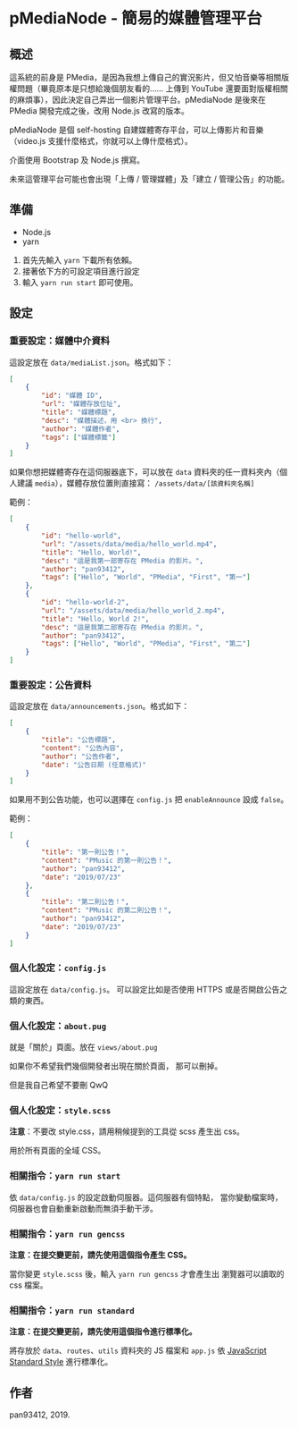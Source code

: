 # pMediaNode - 簡易的媒體管理平台
## 概述
這系統的前身是 PMedia，是因為我想上傳自己的實況影片，但又怕音樂等相關版權問題（畢竟原本是只想給幾個朋友看的…… 上傳到 YouTube 還要面對版權相關的麻煩事），因此決定自己弄出一個影片管理平台。pMediaNode 是後來在 PMedia 開發完成之後，改用 Node.js 改寫的版本。

pMediaNode 是個 self-hosting 自建媒體寄存平台，可以上傳影片和音樂（video.js 支援什麼格式，你就可以上傳什麼格式）。

介面使用 Bootstrap 及 Node.js 撰寫。

未來這管理平台可能也會出現「上傳 / 管理媒體」及「建立 / 管理公告」的功能。

## 準備
- Node.js
- yarn

1. 首先先輸入 `yarn` 下載所有依賴。
2. 接著依下方的可設定項目進行設定
3. 輸入 `yarn run start` 即可使用。

## 設定
### 重要設定：媒體中介資料
這設定放在 `data/mediaList.json`。格式如下：

```json
[
    {
        "id": "媒體 ID",
        "url": "媒體存放位址",
        "title": "媒體標題",
        "desc": "媒體描述，用 <br> 換行",
        "author": "媒體作者",
        "tags": ["媒體標籤"]
    }
]
```

如果你想把媒體寄存在這伺服器底下，可以放在 `data`
資料夾的任一資料夾內（個人建議 `media`），媒體存放位置則直接寫：
`/assets/data/[該資料夾名稱]`

範例：

```json
[
    {
        "id": "hello-world",
        "url": "/assets/data/media/hello_world.mp4",
        "title": "Hello, World!",
        "desc": "這是我第一部寄存在 PMedia 的影片。",
        "author": "pan93412",
        "tags": ["Hello", "World", "PMedia", "First", "第一"]
    },
    {
        "id": "hello-world-2",
        "url": "/assets/data/media/hello_world_2.mp4",
        "title": "Hello, World 2!",
        "desc": "這是我第二部寄存在 PMedia 的影片。",
        "author": "pan93412",
        "tags": ["Hello", "World", "PMedia", "First", "第二"]
    }
]
```

### 重要設定：公告資料
這設定放在 `data/announcements.json`。格式如下：

```json
[
    {
        "title": "公告標題",
        "content": "公告內容",
        "author": "公告作者",
        "date": "公告日期 (任意格式)"
    }
]
```

如果用不到公告功能，也可以選擇在 `config.js` 把 `enableAnnounce` 設成 `false`。

範例：

```json
[
    {
        "title": "第一則公告！",
        "content": "PMusic 的第一則公告！",
        "author": "pan93412",
        "date": "2019/07/23"
    },
    {
        "title": "第二則公告！",
        "content": "PMusic 的第二則公告！",
        "author": "pan93412",
        "date": "2019/07/23"
    }
]
```

### 個人化設定：`config.js`
這設定放在 `data/config.js`。
可以設定比如是否使用 HTTPS
或是否開啟公告之類的東西。

### 個人化設定：`about.pug`
就是「關於」頁面。放在 `views/about.pug`

如果你不希望我們幾個開發者出現在關於頁面，
那可以刪掉。

但是我自己希望不要刪 QwQ

### 個人化設定：`style.scss`
**注意**：不要改 style.css，請用稍候提到的工具從 scss
產生出 css。

用於所有頁面的全域 CSS。

### 相關指令：`yarn run start`
依 `data/config.js` 的設定啟動伺服器。這伺服器有個特點，
當你變動檔案時，伺服器也會自動重新啟動而無須手動干涉。

### 相關指令：`yarn run gencss`
**注意：在提交變更前，請先使用這個指令產生 CSS。**

當你變更 `style.scss` 後，輸入 `yarn run gencss` 才會產生出
瀏覽器可以讀取的 css 檔案。

### 相關指令：`yarn run standard`
**注意：在提交變更前，請先使用這個指令進行標準化。**

將存放於 `data`、`routes`、`utils` 資料夾的 JS 檔案和 `app.js` 依
[JavaScript Standard Style](https://standardjs.com/) 進行標準化。

## 作者
pan93412, 2019.
